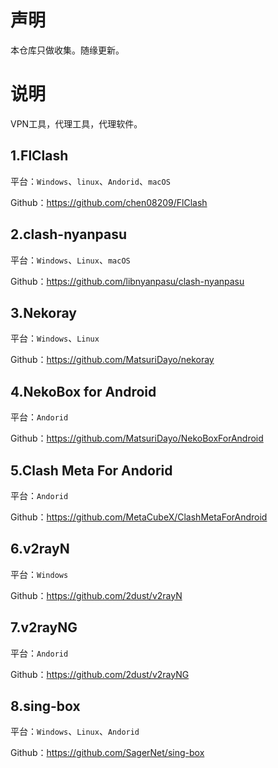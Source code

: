 # 声明

本仓库只做收集。随缘更新。

# 说明

VPN工具，代理工具，代理软件。

## 1.FlClash

平台：`Windows`、`linux`、`Andorid`、`macOS`

Github：https://github.com/chen08209/FlClash

## 2.clash-nyanpasu

平台：`Windows`、`Linux`、`macOS`

Github：https://github.com/libnyanpasu/clash-nyanpasu

## 3.Nekoray

平台：`Windows`、`Linux`

Github：https://github.com/MatsuriDayo/nekoray

## 4.NekoBox for Android

平台：`Andorid`

Github：https://github.com/MatsuriDayo/NekoBoxForAndroid

## 5.Clash Meta For Andorid

平台：`Andorid`

Github：https://github.com/MetaCubeX/ClashMetaForAndroid

## 6.v2rayN

平台：`Windows`

Github：https://github.com/2dust/v2rayN

## 7.v2rayNG

平台：`Andorid`

Github：https://github.com/2dust/v2rayNG

## 8.sing-box

平台：`Windows`、`Linux`、`Andorid`

Github：https://github.com/SagerNet/sing-box
